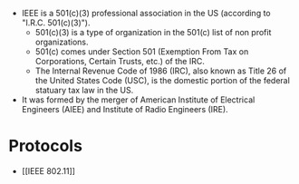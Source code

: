 - IEEE is a 501(c)(3) professional association in the US (according to "I.R.C. 501(c)(3)").
	- 501(c)(3) is a type of organization in the 501(c) list of non profit organizations.
	- 501(c) comes under Section 501 (Exemption From Tax on Corporations, Certain Trusts, etc.) of the IRC.
	- The Internal Revenue Code of 1986 (IRC), also known as Title 26 of the United States Code (USC), is the domestic portion of the federal statuary tax law in the US.
- It was formed by the merger of American Institute of Electrical Engineers (AIEE) and Institute of Radio Engineers (IRE).
# Protocols
- [[IEEE 802.11]]